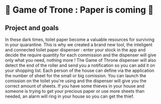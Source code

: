 # 🚽 Game of Trone : Paper is coming 🧻

## Project and goals
In these dark times, toilet paper become a valuable resources for surviving in your quarantine.
This is why we created a brand new tool, the inteligent and connected toilet paper dispenser : enter your stock in the app and decide the require quantity for each commission and the dispenser will give only what you need, nothing more ! 
The Game of Throne dispenser will also detect the end of the roller and send you a notification so you can add it on your shopping list. 
Each person of the house can define via the application the number of sheet for the small or big comission. You can launch the comission on the toilet you're using and the dispenser will give you the correct amount of sheets.
If you have some thieves in your house and someone is trying to get your precious paper or use more sheets than needed, an alarm will ring in your house so you can get the thief.
